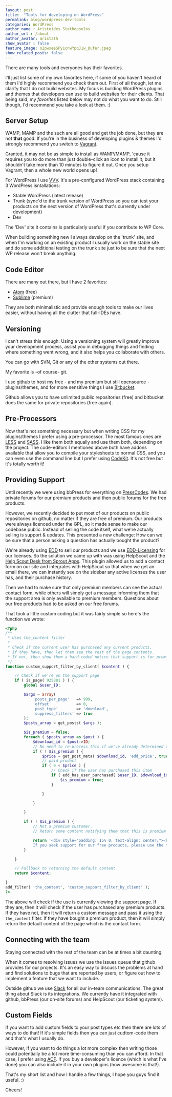 ```yaml
---
layout: post
title:  "Tools for developing on WordPress"
permalink: blog/wordpress-dev-tools
categories: WordPress
author_name : Aristeides Stathopoulos
author_url : /about
author_avatar: aristath
show_avatar : false
feature_image: oIpwxeeSPy1cnwYpqJ1w_Dufer.jpeg
show_related_posts: false
---
```


There are many tools and everyones has their favorites.

I'll just list some of my own favorites here, if some of you haven't heard of them I'd highly recommend you check them out.
First of all though, let me clarify that I do not build websites. My focus is building WordPress plugins and themes that developers can use to build websites for their clients.
That being said, my _favorites_ listed below may not do what you want to do. Still though, I'd recommend you take a look at them. :)

## Server Setup

WAMP, MAMP and the such are all good and get the job done, but they are not **that** good. If you're in the business of developing plugins & themes I'd strongly recommend you switch to [Vagrant](https://www.vagrantup.com/).

Granted, it may not be as simple to install as WAMP/MAMP, 'cause it requires you to do more than just double-click an icon to install it, but it shouldn't take more than 10 minutes to figure it out. Once you setup Vagrant, then a whole new world opens up!

For WordPress I use [VVV](https://github.com/Varying-Vagrant-Vagrants/VVV). It's a pre-configured WordPress stack containing 3 WordPress isntallations:

* Stable WordPress (latest release)
* Trunk (sync'd to the trunk version of WordPress so you can test your products on the next version of WordPress that's currently under development)
* Dev

The 'Dev' site it contains is particularly useful if you contribute to WP Core.

When building something new I always develop on the 'trunk' site, and when I'm working on an existing product I usually work on the stable site and do some additional testing on the trunk site just to be sure that the next WP release won't break anything.

## Code Editor

There are many out there, but I have 2 favorites:

* [Atom](https://atom.io/) (free)
* [Sublime](http://www.sublimetext.com/) (premium)

They are both minimalistic and provide enough tools to make our lives easier, without having all the clutter that full-IDEs have.

## Versioning

I can't stress this enough:
Using a versioning system will greatly improve your development process, assist you in debugging things and finding where something went wrong, and it also helps you collaborate with others.

You can go with SVN, Git or any of the other systems out there.

My favorite is -of course- git.

I use [github](https://github.com/) to host my free - and my premium but still opensource - plugins/themes, and for more sensitive things I use [Bitbucket](https://bitbucket.org/).

Github allows you to have unlimited public repositories (free) and bitbucket does the same for private repositories (free again).

## Pre-Processors

Now that's not something necessary but when writing CSS for my plugins/themes I prefer using a pre-processor. The most famous ones are [LESS](http://lesscss.org/) and [SASS](http://sass-lang.com/). I like them both equally and use them both, depending on the project. The code-editors I mentioned above both have addons available that allow you to compile your stylesheets to normal CSS, and you can even use the command line but I prefer using [CodeKit](https://incident57.com/codekit/). It's not free but it's totally worth it!

## Providing Support

Until recently we were using bbPress for everything on [PressCodes](https://press.codes). We had private forums for our premium products and then public forums for the free products.

However, we recently decided to put most of our products on public repositories on github, no matter if they are free of premium. Our products were always licenced under the GPL, so it made sense to make our codebase public. Instead of selling the code itself, what we're actually selling is support & updates. This presented a new challenge: How can we be sure that a person asking a question has actually bought the product?

We're already using [EDD](https://easydigitaldownloads.com/?ref=98) to sell our products and we use [EDD-Licensing](https://easydigitaldownloads.com/extensions/software-licensing/?ref=98) for our licenses. So the solution we came up with was using HelpScout and the [Help Scout Desk from Sprout Apps](https://sproutapps.co/?ref=180). This plugin allowed us to add a contact form on our site and integrates with HelpScout so that when we get an email there, we can instantly see on the sidebar any active licenses the user has, and their purchase history.

Then we had to make sure that only premium members can see the actual contact form, while others will simply get a message informing them that the support area is only available to premium members. Questions about our free products had to be asked on our free forums.

That took a little custom coding but it was fairly simple so here's the function we wrote:

```php
<?php
/**
 * Uses the_content filter
 *
 * Check if the current user has purchased any current products.
 * If they have, then let them see the rest of the page contents.
 * If not, then show them a hard-coded notice that support is for premium members.
 */
function custom_support_filter_by_client( $content ) {

	// Check if we're on the support page
	if ( is_page( 925881 ) ) {
		global $user_ID;

		$args = array(
			'posts_per_page'   => 999,
			'offset'           => 0,
			'post_type'        => 'download',
			'suppress_filters' => true
		);
		$posts_array = get_posts( $args );

		$is_premium = false;
		foreach ( $posts_array as $post ) {
			$download_id = $post->ID;
			// No need to re-process this if we've already determined that this is a premium customer
			if ( ! $is_premium ) {
				$price = get_post_meta( $download_id, 'edd_price', true );
				// paid product
				if ( 0 < $price ) {
					// Check if the user has purchased this item
					if ( edd_has_user_purchased( $user_ID, $download_id ) ) {
						$is_premium = true;
					}

				}

			}

		}

		if ( ! $is_premium ) {
			// Not a premium customer.
			// Return some content notifying them that this is premium support.

			return '<div style="padding: 15% 0; text-align: center;"><h3>Support tickets are only available to eligible premium products clients.</h3>
			If you seek support for our free products, please use the free support forums instead.</div>';
		}

	}

	// Fallback to returning the default content
	return $content;

}
add_filter( 'the_content', 'custom_support_filter_by_client' );
?>
```

The above will check if the use is currently viewing the support page. If they are, then it will check if the user has purchased any premium products. If they have not, then it will return a custom message and pass it using the `the_content` filter. If they have bought a premium product, then it will simply return the default content of the page which is the contact form.

## Connecting with the team

Staying connected with the rest of the team can be at times a bit daunting.

When it comes to resolving issues we use the issues queue that github provides for our projects. It's an easy way to discuss the problems at hand and find solutions to bugs that are reported by users, or figure out how to implement a feature that we want to include.

Outside github we use [Slack](https://slack.com/) for all our in-team communications. The great thing about Slack is its integrations. We currently have it integrated with github, bbPress (our on-site forums) and HelpScout (our ticketing system).

## Custom Fields

If you want to add custom fields to your post types etc then there are lots of ways to do that! If it's simple fields then you can just cudtom-code them and that's what I usually do.

However, if you want to do things a lot more complex then writing those could potentially be a lot more time-consuming than you can afford. In that case, I prefer using [ACF](http://www.advancedcustomfields.com/). If you buy a developer's licence (which is what I've done) you can also include it in your own plugins (how awesome is that!).


That's my short list and how I handle a few things, I hope you guys find it useful. :)

Cheers!
